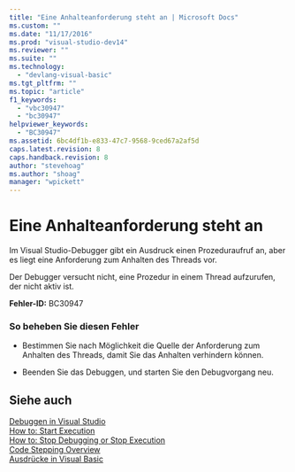 ```yaml
---
title: "Eine Anhalteanforderung steht an | Microsoft Docs"
ms.custom: ""
ms.date: "11/17/2016"
ms.prod: "visual-studio-dev14"
ms.reviewer: ""
ms.suite: ""
ms.technology: 
  - "devlang-visual-basic"
ms.tgt_pltfrm: ""
ms.topic: "article"
f1_keywords: 
  - "vbc30947"
  - "bc30947"
helpviewer_keywords: 
  - "BC30947"
ms.assetid: 6bc4df1b-e833-47c7-9568-9ced67a2af5d
caps.latest.revision: 8
caps.handback.revision: 8
author: "stevehoag"
ms.author: "shoag"
manager: "wpickett"
---
```

# Eine Anhalteanforderung steht an
Im Visual Studio\-Debugger gibt ein Ausdruck einen Prozeduraufruf an, aber es liegt eine Anforderung zum Anhalten des Threads vor.  
  
 Der Debugger versucht nicht, eine Prozedur in einem Thread aufzurufen, der nicht aktiv ist.  
  
 **Fehler\-ID:** BC30947  
  
### So beheben Sie diesen Fehler  
  
-   Bestimmen Sie nach Möglichkeit die Quelle der Anforderung zum Anhalten des Threads, damit Sie das Anhalten verhindern können.  
  
-   Beenden Sie das Debuggen, und starten Sie den Debugvorgang neu.  
  
## Siehe auch  
 [Debuggen in Visual Studio](/visual-studio/debugger/debugging-in-visual-studio)   
 [How to: Start Execution](http://msdn.microsoft.com/de-de/b0fe0ce5-900e-421f-a4c6-aa44ddae453c)   
 [How to: Stop Debugging or Stop Execution](http://msdn.microsoft.com/de-de/03c68f95-aa96-481b-990e-467e065453a5)   
 [Code Stepping Overview](http://msdn.microsoft.com/de-de/8791dac9-64d1-4bb9-b59e-8d59af1833f9)   
 [Ausdrücke in Visual Basic](../Topic/Expressions%20in%20Visual%20Basic.md)